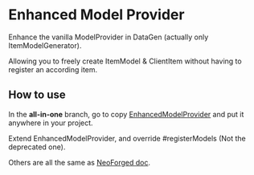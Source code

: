 # Enhanced Model Provider

Enhance the vanilla ModelProvider in DataGen (actually only ItemModelGenerator).

Allowing you to freely create ItemModel & ClientItem without having to register an according item.

## How to use

In the **all-in-one** branch, go to copy [EnhancedModelProvider](src/main/java/com/lnatit/emp/data/EnhancedModelProvider.java) and put it anywhere in your project.

Extend EnhancedModelProvider, and override #registerModels (Not the deprecated one).

Others are all the same as [NeoForged doc](https://docs.neoforged.net/docs/resources/client/models/datagen#modelprovider).
